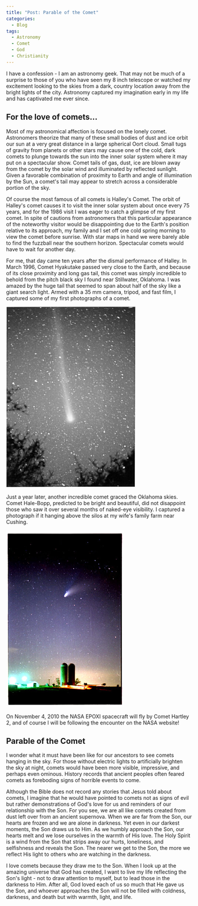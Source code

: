 ```yaml
---
title: "Post: Parable of the Comet"
categories:
  - Blog
tags:
  - Astronomy
  - Comet
  - God
  - Christianity
---
```


I have a confession - I am an astronomy geek.  That may not be much of a surprise to those of you who have seen my 8 inch telescope
or watched my excitement looking to the skies from a dark, country location away from the bright lights of the city.  Astronomy
captured my imagination early in my life and has captivated me ever since.

## For the love of comets...

Most of my astronomical affection is focused on the lonely comet.  Astronomers theorize that many of these small bodies of dust
and ice orbit our sun at a very great distance in a large spherical Oort cloud.  Small tugs of gravity from planets or other stars
may cause one of the cold, dark comets to plunge towards the sun into the inner solar system where it may put on a spectacular
show.  Comet tails of gas, dust, ice are blown away from the comet by the solar wind and illuminated by reflected sunlight.  Given
a favorable combination of proximity to Earth and angle of illumination by the Sun, a comet's tail may appear to stretch across a
considerable portion of the sky.

Of course the most famous of all comets is Halley's Comet.  The orbit of Halley's comet causes it to visit the inner solar system
about once every 75 years, and for the 1986 visit I was eager to catch a glimpse of my first comet.  In spite of cautions from
astronomers that this particular appearance of the noteworthy visitor would be disappointing due to the Earth's position relative
to its approach, my family and I set off one cold spring morning to view the comet before sunrise. With star maps in hand we were
barely able to find the fuzzball near the southern horizon.  Spectacular comets would have to wait for another day.

For me, that day came ten years after the dismal performance of Halley.  In March 1996, Comet Hyakutake passed very close to the
Earth, and because of its close proximity and long gas tail, this comet was simply incredible to behold from the pitch black sky I
found near Stillwater, Oklahoma.  I was amazed by the huge tail that seemed to span about half of the sky like a giant search
light.  Armed with a 35 mm camera, tripod, and fast film, I captured some of my first photographs of a comet.

![Comet Hyakutake, near Stillwater, OK 1996](/assets/images/hyakutake5.jpg)

Just a year later, another incredible comet graced the Oklahoma skies.  Comet Hale-Bopp, predicted to be bright and beautiful, did
not disappoint those who saw it over several months of naked-eye visibility.  I captured a photograph if it hanging above the silos
at my wife's family farm near Cushing.

![Comet Hale-Bopp, near Cushing, OK 1997](/assets/images/Hale-Bopp-1.jpg)

On November 4, 2010 the NASA EPOXI spacecraft will fly by Comet Hartley 2, and of course I will be following the encounter on the
NASA website!

## Parable of the Comet

I wonder what it must have been like for our ancestors to see comets hanging in the sky.  For those without electric lights to
artificially brighten the sky at night, comets would have been more visible, impressive, and perhaps even ominous.  History records
that ancient peoples often feared comets as foreboding signs of horrible events to come.

Although the Bible does not record any stories that Jesus told about comets, I imagine that he would have pointed to comets not as
signs of evil but rather demonstrations of God's love for us and reminders of our relationship with the Son.  For you see, we are
all like comets created from dust left over from an ancient supernova.  When we are far from the Son, our hearts are frozen and we
are alone in darkness.  Yet even in our darkest moments, the Son draws us to Him.  As we humbly approach the Son, our hearts melt
and we lose ourselves in the warmth of His love.  The Holy Spirit is a wind from the Son that strips away our hurts, loneliness,
and selfishness and reveals the Son.  The nearer we get to the Son, the more we reflect His light to others who are watching in
the darkness.

I love comets because they draw me to the Son.  When I look up at the amazing universe that God has created, I want to live my life
reflecting the Son's light - not to draw attention to myself, but to lead those in the darkness to Him.  After all, God loved each
of us so much that He gave us the Son, and whoever approaches the Son will not be filled with coldness, darkness, and death but
with warmth, light, and life.
